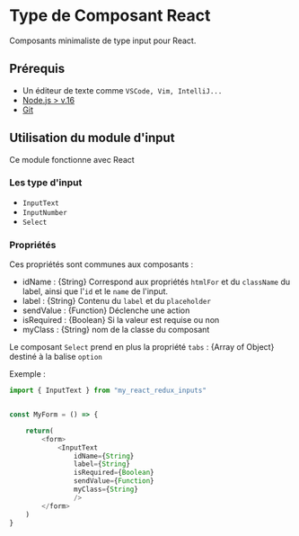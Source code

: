 # Type de Composant React

Composants minimaliste de type input pour React.

## Prérequis

- Un éditeur de texte comme `VSCode, Vim, IntelliJ...`
- [Node.js > v.16](https://nodejs.org/en/)
- [Git](https://git-scm.com/)

## Utilisation du module d'input

Ce module fonctionne avec React

### Les type d'input

- `InputText`
- `InputNumber`
- `Select`

### Propriétés

Ces propriétés sont communes aux composants :

- idName : {String} Correspond aux propriétés `htmlFor` et du `className` du label, ainsi que l'`id` et le `name` de l'input.
- label : {String} Contenu du `label` et du `placeholder`
- sendValue : {Function} Déclenche une action
- isRequired : {Boolean} Si la valeur est requise ou non
- myClass : {String} nom de la classe du composant

Le composant `Select` prend en plus la propriété
 `tabs` : {Array of Object} destiné à la balise `option`

Exemple :

```javascript
import { InputText } from "my_react_redux_inputs"


const MyForm = () => {

    return(
        <form>
            <InputText 
                idName={String} 
                label={String} 
                isRequired={Boolean} 
                sendValue={Function} 
                myClass={String} 
                />
        </form>
    )
}

```
